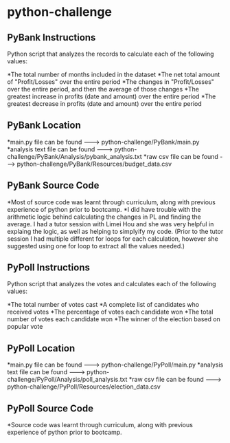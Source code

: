 # python-challenge

## PyBank Instructions

Python script that analyzes the records to calculate each of the following values:

*The total number of months included in the dataset
*The net total amount of "Profit/Losses" over the entire period
*The changes in "Profit/Losses" over the entire period, and then the average of those changes
*The greatest increase in profits (date and amount) over the entire period
*The greatest decrease in profits (date and amount) over the entire period

## PyBank Location

*main.py file can be found ---> python-challenge/PyBank/main.py
*analysis text file can be found ---> python-challenge/PyBank/Analysis/pybank_analysis.txt
*raw csv file can be found ---> python-challenge/PyBank/Resources/budget_data.csv

## PyBank Source Code

*Most of source code was learnt through curriculum, along with previous experience of python prior to bootcamp.
*I did have trouble with the arithmetic logic behind calculating the changes in PL and finding the average. I had a tutor session with Limei Hou and she was very helpful in explaing the logic, as well as helping to simplyify my code. (Prior to the tutor session I had multiple different for loops for each calculation, however she suggested using one for loop to extract all the values needed.)

## PyPoll Instructions

Python script that analyzes the votes and calculates each of the following values:

*The total number of votes cast
*A complete list of candidates who received votes
*The percentage of votes each candidate won
*The total number of votes each candidate won
*The winner of the election based on popular vote

## PyPoll Location

*main.py file can be found ---> python-challenge/PyPoll/main.py
*analysis text file can be found ---> python-challenge/PyPoll/Analysis/poll_analysis.txt
*raw csv file can be found ---> python-challenge/PyPoll/Resources/election_data.csv

## PyPoll Source Code

*Source code was learnt through curriculum, along with previous experience of python prior to bootcamp.
